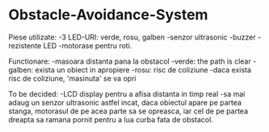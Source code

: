 # Obstacle-Avoidance-System

Piese utilizate:
-3 LED-URI: verde, rosu, galben
-senzor ultrasonic
-buzzer
-rezistente LED
-motorase pentru roti.

Functionare:
-masoara distanta pana la obstacol
-verde: the path is clear
-galben: exista un obiect in apropiere
-rosu: risc de coliziune
-daca exista risc de coliziune, 'masinuta' se va opri

To be decided:
-LCD display pentru a afisa distanta in timp real
-sa mai adaug un senzor ultrasonic astfel incat, daca obiectul apare pe partea stanga,
motorasul de pe acea parte sa se opreasca, iar cel de pe partea dreapta sa ramana pornit pentru a
lua curba fata de obstacol.
